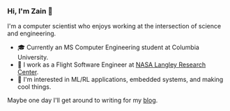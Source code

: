 ### Hi, I'm Zain 👋

I'm a computer scientist who enjoys working at the intersection of science and engineering.

- 🎓 Currently an MS Computer Engineering student at Columbia University.
- 🚀 I work as a Flight Software Engineer at [NASA Langley Research Center](https://www.nasa.gov/).
- 🔭 I'm interested in ML/RL applications, embedded systems, and making cool things.

Maybe one day I'll get around to writing for my [blog](https://zain-merchant.com/blog.html).

<!--
**merchantzain/merchantzain** is a ✨ _special_ ✨ repository because its `README.md` (this file) appears on your GitHub profile.

Here are some ideas to get you started:

- 🔭 I’m currently working on ...
- 🌱 I’m currently learning ...
- 👯 I’m looking to collaborate on ...
- 🤔 I’m looking for help with ...
- 💬 Ask me about ...
- 📫 How to reach me: ...
- 😄 Pronouns: ...
- ⚡ Fun fact: ...
-->

